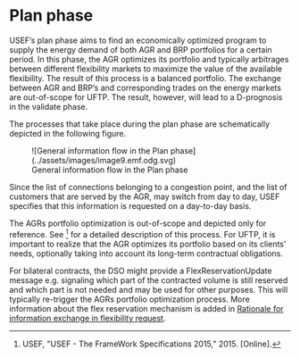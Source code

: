 # Plan phase

USEF’s plan phase aims to find an economically optimized program to supply the energy demand of both AGR and BRP portfolios for a certain period.
In this phase, the AGR optimizes its portfolio and typically arbitrages between different flexibility markets to maximize the value of the available flexibility.
The result of this process is a balanced portfolio.
The exchange between AGR and BRP’s and corresponding trades on the energy markets are out-of-scope for UFTP.
The result, however, will lead to a D-prognosis in the validate phase.

The processes that take place during the plan phase are schematically depicted in the following figure.

<figure markdown>
  ![General information flow in the Plan phase](../assets/images/image9.emf.odg.svg)
  <figcaption>General information flow in the Plan phase</figcaption>
</figure>

Since the list of connections belonging to a congestion point, and the list of customers that are served by the AGR, may switch from day to day, USEF specifies that this information is requested on a day-to-day basis.

The AGRs portfolio optimization is out-of-scope and depicted only for reference.
See [^3] for a detailed description of this process.
For UFTP, it is important to realize that the AGR optimizes its portfolio based on its clients’ needs, optionally taking into account its long-term contractual obligations.

For bilateral contracts, the DSO might provide a FlexReservationUpdate message e.g. signaling which part of the contracted volume is still reserved and which part is not needed and may be used for other purposes.
This will typically re-trigger the AGRs portfolio optimization process. More information about the flex reservation mechanism is added in [Rationale for information exchange in flexibility request](../appendix/rationale-for-information-exchange-in-flexibility-request.md).

[^3]: USEF, "USEF - The FrameWork Specifications 2015," 2015. [Online].
